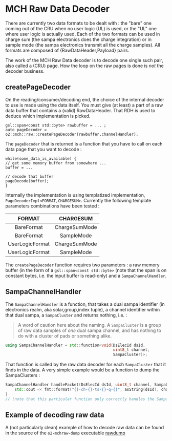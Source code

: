 <!-- doxy
\page refDetectorsMUONMCHRawDecoder Decoder
/doxy -->

# MCH Raw Data Decoder

There are currently two data formats to be dealt with : the "bare" one coming
out of the CRU when no user logic (UL) is used, or the "UL" one where user
logic is actually used. Each of the two formats can be used in charge sum (the
sampa electronics does the charge integration) or in sample mode (the sampa
electronics transmit all the charge samples). All formats are composed of
{RawDataHeader,Payload} pairs.

The work of the MCH Raw Data decoder is to decode one single such pair, also
called a (CRU) page. How the loop on the raw pages is done is *not* the decoder business.

## createPageDecoder

On the reading/consumer/decoding end, the choice of the internal decoder to use is made
using the data itself. You must give (at least) a part of a raw data buffer that contains
 a (valid) RawDataHeader. That RDH is used to deduce which implementation is picked.

    gsl::span<const std::byte> rawbuffer = ... ;
    auto pageDecoder = o2::mch::raw::createPageDecoder(rawbuffer,channelHandler);

The `pageDecoder` that is returned is a function that you have to call on each
data page that you want to decode : 

    while(some_data_is_available) {
    // get some memory buffer from somewhere ...
    buffer = ... 

    // decode that buffer
    pageDecode(buffer);
    }

Internally the implementation is using templatized implementation, `PageDecoderImpl<FORMAT,CHARGESUM>`.
Currently the following template parameters combinations have been tested : 

|      FORMAT     |   CHARGESUM   |
| :-------------: | :-----------: |
|    BareFormat   | ChargeSumMode |
|    BareFormat   |   SampleMode  |
| UserLogicFormat | ChargeSumMode |
| UserLogicFormat |   SampleMode  |

The `createPageDecoder` function requires two parameters : a raw memory buffer 
(in the form of a `gsl::span<const std::byte>` (note that the span is on constant bytes, 
i.e. the input buffer is read-only)
and a `SampaChannelHandler`.

## SampaChannelHandler

The `SampaChannelHandler` is  a function, that takes a dual sampa
identifier (in electronics realm, aka solar,group,index tuple), a channel
identifier within that dual sampa, a `SampaCluster` and returns nothing, i.e. :

> A word of caution here about the naming. A `SampaCluster` is a group of raw
> data samples of *one* dual sampa channel, and has nothing to do with a
> cluster of pads or something alike. 

```.cpp
using SampaChannelHandler = std::function<void(DsElecId dsId,
                                               uint8_t channel,
                                               SampaCluster)>;
```

That function is called by the raw data decoder for each `SampaCluster` that it
finds in the data.
A very simple example would be a function to dump the SampaClusters : 

```.cpp
SampaChannelHandler handlePacket(DsElecId dsId, uint8_t channel, SampaCluster sc) {
    std::cout << fmt::format("{}-ch-{}-ts-{}-q-{}", asString(dsId), channel, sc.timestamp, sc.chargeSum));
}
// (note that this particular function only correctly handles the SampaCluster in ChargeSum Mode)
```

## Example of decoding raw data

A (not particularly clean) example of how to decode raw data can be found in the source of the `o2-mchraw-dump` 
 executable [rawdump](../Tools/rawdump.cxx)
